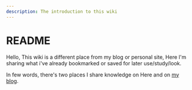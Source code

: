 ```yaml
---
description: The introduction to this wiki
---
```


# README

Hello, This wiki is a different place from my blog or personal site, Here I'm sharing what i've already bookmarked or saved for later use/study/look.

In few words, there's two places I share knowledge on Here and on [my blog](https://zeyadetman.com).
